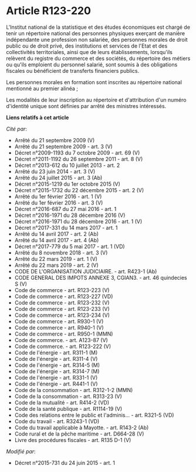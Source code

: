 # Article R123-220

L'Institut national de la statistique et des études économiques est chargé de tenir un répertoire national des personnes
physiques exerçant de manière indépendante une profession non salariée, des personnes morales de droit public ou de droit
privé, des institutions et services de l'Etat et des collectivités territoriales, ainsi que de leurs établissements,
lorsqu'ils relèvent du registre du commerce et des sociétés, du répertoire des métiers ou qu'ils emploient du personnel
salarié, sont soumis à des obligations fiscales ou bénéficient de transferts financiers publics. 

Les personnes morales en formation sont inscrites au répertoire national mentionné au premier alinéa ; 

Les modalités de leur inscription au répertoire et d'attribution d'un numéro d'identité unique sont définies par arrêté des
ministres intéressés.

**Liens relatifs à cet article**

_Cité par_:

  - Arrêté du 21 septembre 2009 (V)
  - Arrêté du 21 septembre 2009 - art. 3 (V)
  - Décret n°2009-1193 du 7 octobre 2009 - art. 69 (V)
  - Décret n°2011-1192 du 26 septembre 2011 - art. 8 (V)
  - Décret n°2013-612 du 10 juillet 2013 - art. 2
  - Arrêté du 23 juin 2014 - art. 3 (V)
  - Arrêté du 24 juillet 2015 - art. 3 (Ab)
  - Décret n°2015-1219 du 1er octobre 2015 (V)
  - Décret n°2015-1732 du 22 décembre 2015 - art. 2 (V)
  - Arrêté du 1er février 2016 - art. 1 (V)
  - Arrêté du 1er février 2016 - art. 3 (V)
  - Décret n°2016-687 du 27 mai 2016 - art. 1
  - Décret n°2016-1971 du 28 décembre 2016 (V)
  - Décret n°2016-1971 du 28 décembre 2016 - art. 1 (V)
  - Décret n°2017-331 du 14 mars 2017 - art. 1
  - Arrêté du 14 avril 2017 - art. 2 (Ab)
  - Arrêté du 14 avril 2017 - art. 4 (Ab)
  - Décret n°2017-779 du 5 mai 2017 - art. 1 (VD)
  - Arrêté du 8 novembre 2018 - art. 3 (V)
  - Arrêté du 22 mars 2019 - art. 1 (V)
  - Arrêté du 22 mars 2019 - art. 2 (V)
  - CODE DE L'ORGANISATION JUDICIAIRE. - art. R423-1 (Ab)
  - CODE GENERAL DES IMPOTS ANNEXE 3, CGIAN3. - art. 46 quindecies S (V)
  - Code de commerce - art. R123-223 (V)
  - Code de commerce - art. R123-227 (VD)
  - Code de commerce - art. R123-232 (V)
  - Code de commerce - art. R123-233 (V)
  - Code de commerce - art. R123-234 (V)
  - Code de commerce - art. R930-1 (V)
  - Code de commerce - art. R940-1 (V)
  - Code de commerce - art. R950-1 (MMN)
  - Code de commerce. - art. A123-87 (V)
  - Code de commerce. - art. R123-222 (V)
  - Code de l'énergie - art. R311-1 (M)
  - Code de l'énergie - art. R311-4 (V)
  - Code de l'énergie - art. R314-5 (M)
  - Code de l'énergie - art. R314-7 (M)
  - Code de l'énergie - art. R331-1 (V)
  - Code de l'énergie - art. R441-1 (V)
  - Code de la consommation - art. R312-1-2 (MMN)
  - Code de la consommation - art. R313-23 (V)
  - Code de la mutualité - art. R414-2 (VD)
  - Code de la santé publique - art. R1114-19 (V)
  - Code des relations entre le public et l'adminis... - art. R321-5 (VD)
  - Code du travail - art. R3243-1 (VD)
  - Code du travail applicable à Mayotte. - art. R143-2 (Ab)
  - Code rural et de la pêche maritime - art. D664-28 (V)
  - Livre des procédures fiscales - art. R135 D-1 (V)

_Modifié par_:

  - Décret n°2015-731 du 24 juin 2015 - art. 1
